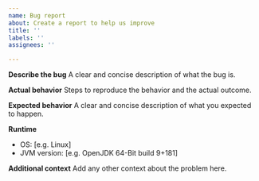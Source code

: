 ```yaml
---
name: Bug report
about: Create a report to help us improve
title: ''
labels: ''
assignees: ''

---
```


**Describe the bug**
A clear and concise description of what the bug is.

**Actual behavior**
Steps to reproduce the behavior and the actual outcome.

**Expected behavior**
A clear and concise description of what you expected to happen.

**Runtime**
 - OS: [e.g. Linux]
 - JVM version: [e.g. OpenJDK 64-Bit build 9+181]

**Additional context**
Add any other context about the problem here.
